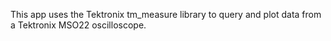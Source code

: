 This app uses the Tektronix tm_measure library to query and plot data from a Tektronix MSO22 oscilloscope.
